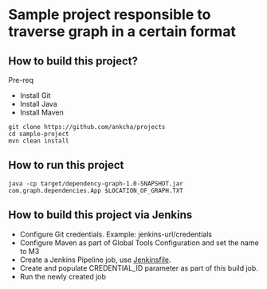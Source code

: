 # Sample project responsible to traverse graph in a certain format

## How to build this project?
Pre-req
* Install Git
* Install Java
* Install Maven

```
git clone https://github.com/ankcha/projects
cd sample-project
mvn clean install
```

## How to run this project
```
java -cp target/dependency-graph-1.0-SNAPSHOT.jar com.graph.dependencies.App $LOCATION_OF_GRAPH.TXT
```

## How to build this project via Jenkins
* Configure Git credentials. Example: jenkins-url/credentials
* Configure Maven as part of Global Tools Configuration and set the name to M3
* Create a Jenkins Pipeline job, use [Jenkinsfile](https://github.com/ankcha/projects/blob/master/sample-project/Jenkinsfile). 
* Create and populate CREDENTIAL_ID parameter as part of this build job.
* Run the newly created job
